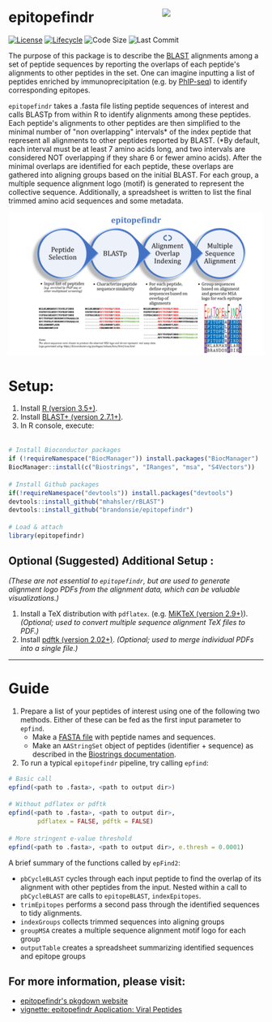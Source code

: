 # epitopefindr <img src="https://brandonsie.github.io/docs/Epitopefindr_4.png" align="right" width="200">

[![License](https://img.shields.io/badge/licence-GPL--3-blue.svg)](https://www.gnu.org/licenses/gpl-3.0.en.html) 
[![Lifecycle](https://img.shields.io/badge/lifecycle-maturing-blue.svg)](https://www.tidyverse.org/lifecycle/) 
![Code Size](https://img.shields.io/github/languages/code-size/brandonsie/epitopefindr.svg) 
![Last Commit](https://img.shields.io/github/last-commit/brandonsie/epitopefinder.svg)

The purpose of this package is to describe the [BLAST](https://blast.ncbi.nlm.nih.gov/Blast.cgi) alignments among a set of peptide sequences by reporting the overlaps of each peptide's alignments to other peptides in the set. One can imagine inputting a list of peptides enriched by immunoprecipitation (e.g. by [PhIP-seq](https://www.nature.com/articles/s41596-018-0025-6)) to identify corresponding epitopes. 

`epitopefindr` takes a .fasta file listing peptide sequences of interest and calls BLASTp from within R to identify alignments among these peptides. Each peptide's alignments to other peptides are then simplified to the minimal number of "non overlapping" intervals* of the index peptide that represent all alignments to other peptides reported by BLAST. (*By default, each interval must be at least 7 amino acids long, and two intervals are considered NOT overlapping if they share 6 or fewer amino acids). After the minimal overlaps are identified for each peptide, these overlaps are gathered into aligning groups based on the initial BLAST. For each group, a multiple sequence alignment logo (motif) is generated to represent the collective sequence. Additionally, a spreadsheet is written to list the final trimmed amino acid sequences and some metadata. 

![workflow](https://raw.githubusercontent.com/brandonsie/brandonsie.github.io/master/docs/EpitopeFindRWorkflow2c.png)


# Setup:  
1. Install [R (version 3.5+)](https://www.r-project.org/).  
2. Install [BLAST+ (version 2.7.1+)](https://blast.ncbi.nlm.nih.gov/Blast.cgi?PAGE_TYPE=BlastDocs&DOC_TYPE=Download).  
3. In R console, execute: 
``` r  

# Install Bioconductor packages
if (!requireNamespace("BiocManager")) install.packages("BiocManager")
BiocManager::install(c("Biostrings", "IRanges", "msa", "S4Vectors"))

# Install Github packages
if(!requireNamespace("devtools")) install.packages("devtools")
devtools::install_github("mhahsler/rBLAST")  
devtools::install_github("brandonsie/epitopefindr")

# Load & attach
library(epitopefindr)
```


## Optional (Suggested) Additional Setup : 
_(These are not essential to `epitopefindr`, but are used to generate alignment logo PDFs from the alignment data, which can be valuable visualizations.)_  
1. Install a TeX distribution with `pdflatex`. (e.g. [MiKTeX (version 2.9+)](https://miktex.org)). _(Optional; used to convert multiple sequence alignment TeX files to PDF.)_  
2. Install [pdftk (version 2.02+)](https://www.pdflabs.com/tools/pdftk-server/). _(Optional; used to merge individual PDFs into a single file.)_  
  
----------------------------------------------------------------------  
# Guide

1. Prepare a list of your peptides of interest using one of the following two methods. Either of these can be fed as the first input parameter to `epfind`.  
    * Make a [FASTA file](https://zhanglab.ccmb.med.umich.edu/FASTA/) with peptide names and sequences.
    * Make an `AAStringSet` object of peptides (identifier + sequence) as described in the [Biostrings documentation](http://web.mit.edu/~r/current/arch/i386_linux26/lib/R/library/Biostrings/html/XStringSet-class.html). 
2. To run a typical `epitopefindr` pipeline, try calling `epfind`:
``` r 
# Basic call
epfind(<path to .fasta>, <path to output dir>)

# Without pdflatex or pdftk
epfind(<path to .fasta>, <path to output dir>, 
        pdflatex = FALSE, pdftk = FALSE)

# More stringent e-value threshold
epfind(<path to .fasta>, <path to output dir>, e.thresh = 0.0001)
``` 

A brief summary of the functions called by `epFind2`:  
  * `pbCycleBLAST` cycles through each input peptide to find the overlap of its alignment with other peptides from the input. Nested within a call to `pbCycleBLAST` are calls to `epitopeBLAST`, `indexEpitopes`. 
  * `trimEpitopes` performs a second pass through the identified sequences to tidy alignments.
  * `indexGroups` collects trimmed sequences into aligning groups
  * `groupMSA` creates a multiple sequence alignment motif logo for each group
  * `outputTable` creates a spreadsheet summarizing identified sequences and epitope groups
  
## For more information, please visit:  
* [epitopefindr's pkgdown website](https://brandonsie.github.io/epitopefindr/)  
* [vignette: epitopefindr Application: Viral Peptides](https://brandonsie.github.io/epitopefindr/articles/epitopefindr_avarda_vignette.html)  
